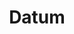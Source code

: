 ---
template: TermDetailPage
title: Datum
description: The data field on script outputs in the Extended UTXO model.
aliases: datum, data field, script outputs, Cardano extended utxo model
keywords: datum, cardano, utxo, extended, data, field, model
identities: 
    - slug: /identities/wael-ivie
      role: author
---